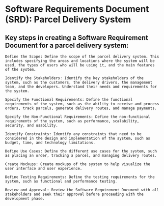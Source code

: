    # Software Requirements Document (SRD):  Parcel Delivery System
   ## Key steps in creating a Software Requirement Document for a parcel delivery system:

    Define the Scope: Define the scope of the parcel delivery system. This includes specifying the areas and locations where the system will be used, the types of users who will be using it, and the main features of the system.

    Identify the Stakeholders: Identify the key stakeholders of the system, such as the customers, the delivery drivers, the management team, and the developers. Understand their needs and requirements for the system.

    Specify the Functional Requirements: Define the functional requirements of the system, such as the ability to receive and process orders, track parcels, generate delivery routes, and manage payments.

    Specify the Non-Functional Requirements: Define the non-functional requirements of the system, such as performance, scalability, security, and usability.

    Identify Constraints: Identify any constraints that need to be considered in the design and implementation of the system, such as budget, time, and technology limitations.

    Define Use Cases: Define the different use cases for the system, such as placing an order, tracking a parcel, and managing delivery routes.

    Create Mockups: Create mockups of the system to help visualize the user interface and user experience.

    Define Testing Requirements: Define the testing requirements for the system, such as functional and performance testing.

    Review and Approval: Review the Software Requirement Document with all stakeholders and seek their approval before proceeding with the development phase.
